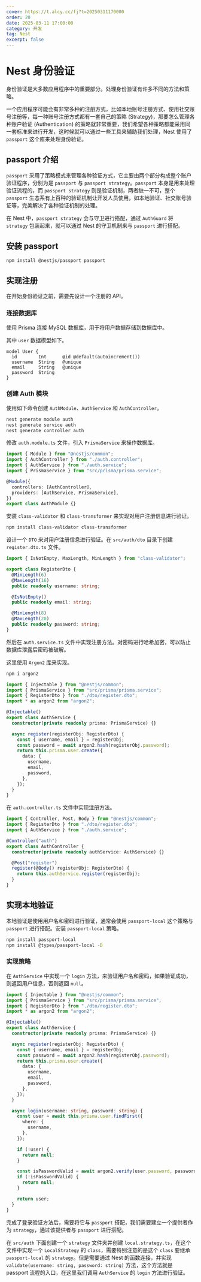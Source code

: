 ```yaml
---
cover: https://t.alcy.cc/fj?t=20250311170000
order: 20
date: 2025-03-11 17:00:00
category: 开发
tag: Nest
excerpt: false
---
```


# Nest 身份验证

身份验证是大多数应用程序中的重要部分。处理身份验证有许多不同的方法和策略。

一个应用程序可能会有非常多种的注册方式，比如本地账号注册方式、使用社交账号注册等，每一种账号注册方式都有一套自己的策略 (Strategy)，那要怎么管理各种账户验证 (Authentication) 的策略就非常重要，我们希望各种策略都能采用同一套标准来进行开发，这时候就可以通过一些工具来辅助我们处理，Nest 使用了 `passport` 这个库来处理身份验证。

## passport 介绍

`passport` 采用了策略模式来管理各种验证方式，它主要由两个部分构成整个账户验证程序，分别为是 `passport` 与 `passport strategy`。`passport` 本身是用来处理验证流程的，而 `passport strategy` 则是验证机制，两者缺一不可，整个 `passport` 生态系有上百种的验证机制让开发人员使用，如本地验证、社交账号验证等，完美解决了各种验证机制的处理。

在 Nest 中，`passport strategy` 会与守卫进行搭配，通过 `AuthGuard` 将 `strategy` 包装起来，就可以通过 Nest 的守卫机制来与 `passport` 进行搭配。

## 安装 passport

```sh
npm install @nestjs/passport passport
```

## 实现注册

在开始身份验证之前，需要先设计一个注册的 API。

### 连接数据库

使用 Prisma 连接 MySQL 数据库，用于将用户数据存储到数据库中。

其中 `user` 数据模型如下。

```schema
model User {
  id        Int      @id @default(autoincrement())
  username  String   @unique
  email     String   @unique
  password  String
}
```

### 创建 Auth 模块

使用如下命令创建 `AuthModule`、`AuthService` 和 `AuthController`。

```sh
nest generate module auth
nest generate service auth
nest generate controller auth
```

修改 `auth.module.ts` 文件，引入 `PrismaService` 来操作数据库。

```typescript
import { Module } from "@nestjs/common";
import { AuthController } from "./auth.controller";
import { AuthService } from "./auth.service";
import { PrismaService } from "src/prisma/prisma.service";

@Module({
  controllers: [AuthController],
  providers: [AuthService, PrismaService],
})
export class AuthModule {}
```

安装 `class-validator` 和 `class-transformer` 来实现对用户注册信息进行验证。

```sh
npm install class-validator class-transformer
```

设计一个 `DTO` 来对用户注册信息进行验证。在 `src/auth/dto` 目录下创建 `register.dto.ts` 文件。

```typescript
import { IsNotEmpty, MaxLength, MinLength } from "class-validator";

export class RegisterDto {
  @MinLength(6)
  @MaxLength(16)
  public readonly username: string;

  @IsNotEmpty()
  public readonly email: string;

  @MinLength(8)
  @MaxLength(20)
  public readonly password: string;
}
```

然后在 `auth.service.ts` 文件中实现注册方法。对密码进行哈希加密，可以防止数据库泄露后密码被破解。

这里使用 `Argon2` 库来实现。

```sh
npm i argon2
```

```typescript
import { Injectable } from "@nestjs/common";
import { PrismaService } from "src/prisma/prisma.service";
import { RegisterDto } from "./dto/register.dto";
import * as argon2 from "argon2";

@Injectable()
export class AuthService {
  constructor(private readonly prisma: PrismaService) {}

  async register(registerObj: RegisterDto) {
    const { username, email } = registerObj;
    const password = await argon2.hash(registerObj.password);
    return this.prisma.user.create({
      data: {
        username,
        email,
        password,
      },
    });
  }
}
```

在 `auth.controller.ts` 文件中实现注册方法。

```typescript
import { Controller, Post, Body } from "@nestjs/common";
import { RegisterDto } from "./dto/register.dto";
import { AuthService } from "./auth.service";

@Controller("auth")
export class AuthController {
  constructor(private readonly authService: AuthService) {}

  @Post("register")
  register(@Body() registerObj: RegisterDto) {
    return this.authService.register(registerObj);
  }
}
```

## 实现本地验证

本地验证是使用用户名和密码进行验证，通常会使用 `passport-local` 这个策略与 `passport` 进行搭配。安装 `passport-local` 策略。

```sh
npm install passport-local
npm install @types/passport-local -D
```

### 实现策略

在 `AuthService` 中实现一个 `login` 方法，来验证用户名和密码，如果验证成功，则返回用户信息，否则返回 `null`。

```typescript
import { Injectable } from "@nestjs/common";
import { PrismaService } from "src/prisma/prisma.service";
import { RegisterDto } from "./dto/register.dto";
import * as argon2 from "argon2";

@Injectable()
export class AuthService {
  constructor(private readonly prisma: PrismaService) {}

  async register(registerObj: RegisterDto) {
    const { username, email } = registerObj;
    const password = await argon2.hash(registerObj.password);
    return this.prisma.user.create({
      data: {
        username,
        email,
        password,
      },
    });
  }

  async login(username: string, password: string) {
    const user = await this.prisma.user.findFirst({
      where: {
        username,
      },
    });

    if (!user) {
      return null;
    }

    const isPasswordValid = await argon2.verify(user.password, password);
    if (!isPasswordValid) {
      return null;
    }

    return user;
  }
}
```

完成了登录验证方法后，需要将它与 `passport` 搭配，我们需要建立一个提供者作为 `strategy`，通过该提供者与 `passport` 进行搭配。

在 `src/auth` 下面创建一个 `strategy` 文件夹并创建 `local.strategy.ts`，在这个文件中实现一个 `LocalStrategy` 的 `class`，需要特别注意的是这个 `class` 要继承 `passport-local` 的 `strategy`。但是需要通过 Nest 的函数连接，并实现 `validate(username: string, password: string)` 方法，这个方法就是 passport 流程的入口，在这里我们调用 `AuthService` 的 `login` 方法进行验证。

```typescript

```
